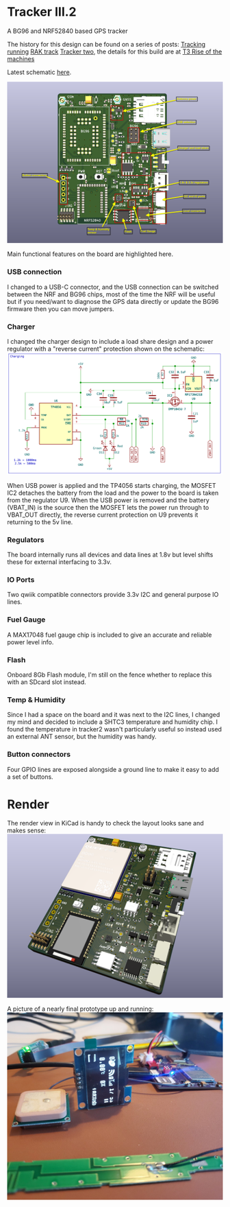 # Tracker III.2
A BG96 and NRF52840 based GPS tracker

The history for this design can be found on a series of posts: [Tracking running](https://blog.ivor.org/2020/10/tracking-running-part-2.html) [RAK track](https://blog.ivor.org/2022/02/between-rak-and-sweet-place.html) [Tracker two](https://blog.ivor.org/2022/03/trackertwo.html), the details for this build are at [T3 Rise of the machines](https://blog.ivor.org/2024/08/t3-rise-of-machines.html)

Latest schematic [here](schematic.pdf).

![New PCB design](images/overview2-notes.png)

Main functional features on the board are highlighted here.

### USB connection
I changed to a USB-C connector, and the USB connection can be switched between the NRF and BG96 chips, most of the time the NRF will be useful but if you need/want to diagnose the GPS data directly or update the BG96 firmware then you can move jumpers.

### Charger
I changed the charger design to include a load share design and a power regulator with a "reverse current" protection shown on the schematic:
![Charger schematic](images/charge-schematic.png)

When USB power is applied and the TP4056 starts charging, the MOSFET IC2 detaches the battery from the load and the power to the board is taken from the regulator U9.
When the USB power is removed and the battery (VBAT_IN) is the source then the MOSFET lets the power run through to VBAT_OUT directly, the reverse current protection on U9 prevents it returning to the 5v line.

### Regulators
The board internally runs all devices and data lines at 1.8v but level shifts these for external interfacing to 3.3v.

### IO Ports
Two qwiik compatible connectors provide 3.3v I2C and general purpose IO lines.

### Fuel Gauge
A MAX17048 fuel gauge chip is included to give an accurate and reliable power level info.

### Flash
Onboard 8Gb Flash module, I'm still on the fence whether to replace this with an SDcard slot instead.

### Temp & Humidity
Since I had a space on the board and it was next to the I2C lines, I changed my mind and decided to include a SHTC3 temperature and humidity chip. I found the temperature in tracker2 wasn't particularly useful so instead used an external ANT sensor, but the humidity was handy.

### Button connectors
Four GPIO lines are exposed alongside a ground line to make it easy to add a set of buttons.

# Render
The render view in KiCad is handy to check the layout looks sane and makes sense:
![3D render of board](images/render.png)

A picture of a nearly final prototype up and running:
![Tracker running with display showing status](images/running.jpg)

